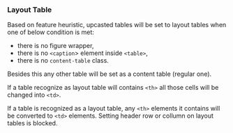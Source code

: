 ### Layout Table

Based on feature heuristic, upcasted tables will be set to layout tables when one of below condition is met:
 - there is no figure wrapper,
 - there is no `<caption`> element inside `<table>`,
 - there is no `content-table` class.

Besides this any other table will be set as a content table (regular one).

If a table recognize as layout table will contains `<th>` all those cells will be changed into `<td>`.

If a table is recognized as a layout table, any `<th>` elements it contains will be converted to `<td>` elements. Setting header row or collumn on layout tables is blocked.
